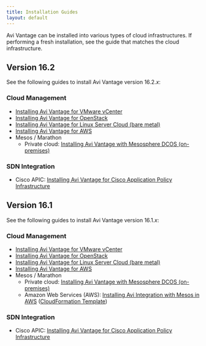 ```yaml
---
title: Installation Guides
layout: default
---
```

Avi Vantage can be installed into various types of cloud infrastructures. If performing a fresh installation, see the guide that matches the cloud infrastructure.

## Version 16.2

See the following guides to install Avi Vantage version 16.2.*x*:

### Cloud Management

* <a href="/docs/16.3/installation-guides/installing-avi-vantage-for-vmware-vcenter">Installing Avi Vantage for VMware vCenter</a>
* <a href="/docs/16.3/installation-guides/installing-avi-vantage-for-openstack">Installing Avi Vantage for OpenStack</a>
* <a href="/docs/16.3/installation-guides/installing-avi-vantage-for-a-linux-server-cloud">Installing Avi Vantage for Linux Server Cloud (bare metal)</a>
* <a href="/docs/16.3/installation-guides/installing-avi-vantage-in-amazon-web-services">Installing Avi Vantage for AWS</a>
* Mesos / Marathon  
    * Private cloud: <a href="/docs/16.3/installation-guides/installing-avi-vantage-with-mesosphere-dcos">Installing Avi Vantage with Mesosphere DCOS (on-premises)</a> 

### SDN Integration

* Cisco APIC: <a href="/docs/16.3/installation-guides/installing-avi-vantage-for-cisco-apic">Installing Avi Vantage for Cisco Application Policy Infrastructure</a>  

## Version 16.1

See the following guides to install Avi Vantage version 16.1.*x*:

### Cloud Management

* <a href="/docs/16.1/installation-guides/installing-avi-vantage-for-vmware-vcenter">Installing Avi Vantage for VMware vCenter</a>
* <a href="/docs/16.1/installation-guides/installing-avi-vantage-for-openstack">Installing Avi Vantage for OpenStack</a>
* <a href="/docs/16.3/installation-guides/installing-avi-vantage-for-a-linux-server-cloud">Installing Avi Vantage for Linux Server Cloud (bare metal)</a>
* <a href="/docs/16.3/installation-guides/installing-avi-vantage-in-amazon-web-services">Installing Avi Vantage for AWS</a>
* Mesos / Marathon  
    * Private cloud: <a href="/docs/16.3/installation-guides/installing-avi-vantage-with-mesosphere-dcos-on-premises/">Installing Avi Vantage with Mesosphere DCOS (on-premises)</a>
    * Amazon Web Services (AWS): <a href="/docs/16.3/installation-guides/installing-avi-integration-with-mesos-in-aws">Installing Avi Integration with Mesos in AWS</a> (<a href="https://s3-us-west-1.amazonaws.com/avi-tm/avi-mesos.cloudformation.json">CloudFormation Template</a>) 

### SDN Integration

* Cisco APIC: <a href="/docs/16.3/installation-guides/installing-avi-vantage-for-cisco-application-policy-infrastructure-controller/">Installing Avi Vantage for Cisco Application Policy Infrastructure</a>   